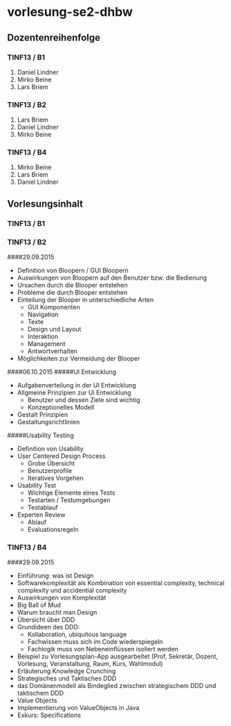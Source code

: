 # vorlesung-se2-dhbw
## Dozentenreihenfolge
### TINF13 / B1
1. Daniel Lindner
1. Mirko Beine
1. Lars Briem

### TINF13 / B2
1. Lars Briem
1. Daniel Lindner
1. Mirko Beine

### TINF13 / B4
1. Mirko Beine
1. Lars Briem
1. Daniel Lindner

## Vorlesungsinhalt
### TINF13 / B1

### TINF13 / B2
####29.09.2015
*   Definition von Bloopern / GUI Bloopern
*   Auswirkungen von Bloopern auf den Benutzer bzw. die Bedienung
*   Ursachen durch die Blooper entstehen
*   Probleme die durch Blooper entstehen
*   Einteilung der Blooper in unterschiedliche Arten
    *   GUI Komponenten
    *   Navigation
    *   Texte
    *   Design und Layout
    *   Interaktion
    *   Management
    *   Antwortverhalten
*   Möglichkeiten zur Vermeidung der Blooper

####06.10.2015
#####UI Entwicklung
*   Aufgabenverteilung in der UI Entwicklung
*   Allgmeine Prinzipien zur UI Entwicklung
    *  Benutzer und dessen Ziele sind wichtig
    *  Konzeptionelles Modell
*   Gestalt Prinzipien
*   Gestaltungsrichtlinien

#####Usability Testing
*   Definition von Usability
*   User Centered Design Process
    *   Grobe Übersicht
    *   Benutzerprofile
    *   Iteratives Vorgehen
*   Usability Test
    *   Wichtige Elemente eines Tests
    *   Testarten / Testumgebungen
    *   Testablauf
*   Experten Review
    *   Ablauf
    *   Evaluationsregeln

### TINF13 / B4
####29.09.2015
*    Einführung: was ist Design
*    Softwarekomplexität als Kombination von essential complexity, technical complexity und accidential complexity
*    Auswirkungen von Komplexität
*    Big Ball of Mud
*    Warum braucht man Design
*    Übersicht über DDD
*    Grundideen des DDD:
     *    Kollaboration, ubiquitous language
     *    Fachwissen muss sich im Code wiederspiegeln
     *    Fachlogik muss von Nebeneinflüssen isoliert werden
*    Beispiel zu Vorlesungsplan-App ausgearbeitet (Prof, Sekretär, Dozent, Vorlesung, Veranstaltung, Raum, Kurs, Wahlmodul)
*    Erläuterung Knowledge Crunching
*    Strategisches und Taktisches DDD
*    das Domänenmodell als Bindeglied zwischen strategischem DDD und taktischem DDD
*    Value Objects
*    Implementierung von ValueObjects in Java
*    Exkurs: Specifications

